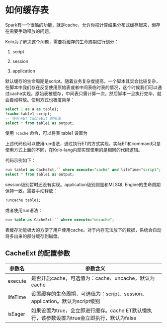 # 如何缓存表

Spark有一个很酷的功能，就是cache，允许你把计算结果分布式缓存起来，但存在需要手动释放的问题。

Kolo为了解决这个问题，需要将缓存的生命周期进行划分：

1. script

2. session

3. application

默认缓存的生命周期是script。随着业务复杂度提高，一个脚本其实会比较复杂，在脚本中我们存在反复使用原始表或者中间表临时表的情况，这个时候我们可以通过cache实现。原始表被缓存，中间表只需计算一次，然后脚本一旦执行完毕，就会自动释放。使用方式也极度简单：

```sql
select 1 as a as table1;
!cache table1 script;
-- 等价于ET CacheExt 的用法
select * from table1 as output;
```

使用 `!cache` 命令，可以将表 table1 设置为

上述代码也可以使用run语法，通过执行ET的方式实现。实际ET和command只是使用方式上面的不同，在Kolo-lang内部实现使用的是相同的代码逻辑。

代码示例如下：

```sql
run table1 as CacheExt.`` where execute="cache" and lifeTime="script";
select * from table1 as output;
```

session级别暂时还没有实现。application级别则是和MLSQL Engine的生命周期保持一致。需要手动释放：

```sql
!uncache table1;
```

或者使用run语法：
```sql
run table as CacheExt.`` where execute="uncache";
```

表缓存功能极大的方便了用户使用cache。对于内存无法放下的数据，系统会自动将多出来的部分缓存到磁盘。


## CacheExt 的配置参数

| 参数名  |  参数含义 |
|---|---|
| execute | 是否开启cache，可选值为：cache、uncache，默认为cache |
| lifeTime | 设置缓存的生命周期，可选值为：script、session、application。默认为script级别 |
| isEager | 如果设置为true，会立即进行缓存。cache ET默认懒执行，该参数设置为true会立即执行，默认为false |